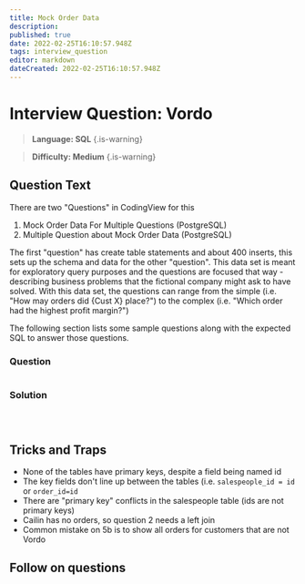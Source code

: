 ```yaml
---
title: Mock Order Data
description: 
published: true
date: 2022-02-25T16:10:57.948Z
tags: interview_question
editor: markdown
dateCreated: 2022-02-25T16:10:57.948Z
---
```


# Interview Question: Vordo
> **Language: SQL**
{.is-warning}

> **Difficulty: Medium**
{.is-warning}

## Question Text
There are two "Questions" in CodingView for this
1. Mock Order Data For Multiple Questions (PostgreSQL)
1. Multiple Question about Mock Order Data (PostgreSQL)

The first "question" has create table statements and about 400 inserts, this sets up the schema and data for the other "question".  This data set is meant for exploratory query purposes and the questions are focused that way - describing business problems that the fictional company might ask to have solved.  With this data set, the questions can range from the simple (i.e. "How may orders did {Cust X} place?") to the complex (i.e. "Which order had the highest profit margin?")

The following section lists some sample questions along with the expected SQL to answer those questions.

### Question

```sql
```

### Solution

```sql
```

```sql
```
```sql
```

## Tricks and Traps
* None of the tables have primary keys, despite a field being named id
* The key fields don't line up between the tables (i.e. `salespeople_id = id` or `order_id=id`
* There are "primary key" conflicts in the salespeople table (ids are not primary keys)
* Cailin has no orders, so question 2 needs a left join
* Common mistake on 5b is to show all orders for customers that are not Vordo


## Follow on questions

